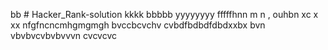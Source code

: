 bb # Hacker_Rank-solution
kkkk
bbbbb
yyyyyyyy
fffffhnn
m n ,
ouhbn 
xc x  xx
nfgfncncmhgmgmgh
bvccbcvchv
cvbdfbdbdfdbdxxbx
bvn vbvbvcvbvbvvvn
cvcvcvc
